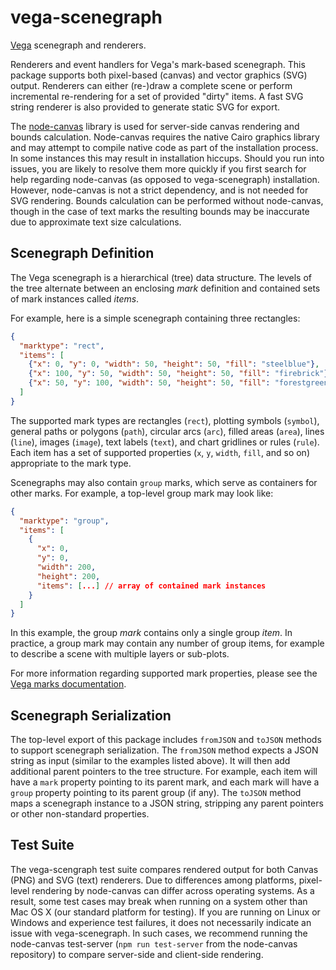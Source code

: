 # vega-scenegraph

[Vega](https://github.com/vega/vega) scenegraph and renderers.

Renderers and event handlers for Vega's mark-based scenegraph. This package supports both pixel-based (canvas) and vector graphics (SVG) output. Renderers can either (re-)draw a complete scene or perform incremental re-rendering for a set of provided "dirty" items. A fast SVG string renderer is also provided to generate static SVG for export.

The [node-canvas](https://github.com/Automattic/node-canvas) library is used for server-side canvas rendering and bounds calculation. Node-canvas requires the native Cairo graphics library and may attempt to compile native code as part of the installation process. In some instances this may result in installation hiccups. Should you run into issues, you are likely to resolve them more quickly if you first search for help regarding node-canvas (as opposed to vega-scenegraph) installation. However, node-canvas is not a strict dependency, and is not needed for SVG rendering. Bounds calculation can be performed without node-canvas, though in the case of text marks the resulting bounds may be inaccurate due to approximate text size calculations.

## Scenegraph Definition

The Vega scenegraph is a hierarchical (tree) data structure. The levels of the tree alternate between an enclosing *mark* definition and contained sets of mark instances called *items*.

For example, here is a simple scenegraph containing three rectangles:

```json
{
  "marktype": "rect",
  "items": [
    {"x": 0, "y": 0, "width": 50, "height": 50, "fill": "steelblue"},
    {"x": 100, "y": 50, "width": 50, "height": 50, "fill": "firebrick"},
    {"x": 50, "y": 100, "width": 50, "height": 50, "fill": "forestgreen"}
  ]
}
```

The supported mark types are rectangles (`rect`), plotting symbols (`symbol`), general paths or polygons (`path`), circular arcs (`arc`), filled areas (`area`), lines (`line`), images (`image`), text labels (`text`), and chart gridlines or rules (`rule`). Each item has a set of supported properties (`x`, `y`, `width`, `fill`, and so on) appropriate to the mark type.

Scenegraphs may also contain `group` marks, which serve as containers for other marks. For example, a top-level group mark may look like:

```json
{
  "marktype": "group",
  "items": [
    {
      "x": 0,
      "y": 0,
      "width": 200,
      "height": 200,
      "items": [...] // array of contained mark instances
    }
  ]
}
```

In this example, the group *mark* contains only a single group *item*. In practice, a group mark may contain any number of group items, for example to describe a scene with multiple layers or sub-plots.

For more information regarding supported mark properties, please see the [Vega marks documentation](https://vega.github.io/vega/docs/marks/).

## Scenegraph Serialization

The top-level export of this package includes `fromJSON` and `toJSON` methods to support scenegraph serialization. The `fromJSON` method expects a JSON string as input (similar to the examples listed above). It will then add additional parent pointers to the tree structure. For example, each item will have a `mark` property pointing to its parent mark, and each mark will have a `group` property pointing to its parent group (if any). The `toJSON` method maps a scenegraph instance to a JSON string, stripping any parent pointers or other non-standard properties.

## Test Suite

The vega-scengraph test suite compares rendered output for both Canvas (PNG) and SVG (text) renderers. Due to differences among platforms, pixel-level rendering by node-canvas can differ across operating systems. As a result, some test cases may break when running on a system other than Mac OS X (our standard platform for testing). If you are running on Linux or Windows and experience test failures, it does not necessarily indicate an issue with vega-scenegraph. In such cases, we recommend running the node-canvas test-server (`npm run test-server` from the node-canvas repository) to compare server-side and client-side rendering.
